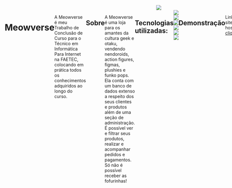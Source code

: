 <div>
    <img align="right" src="https://i.imgur.com/O8qU8Jo.png">
</div>

<div style="display: flex; width: 100%;"><h1>Meowverse</h1>
<p>A Meowverse é meu Trabalho de Conclusão de Curso para o Técnico em Informática Para Internet na FAETEC, colocando em prática todos os conhecimentos adquiridos ao longo do curso. </p>

<h2>Sobre</h2>
<p>A Meowverse é uma loja para os amantes da cultura geek e otaku, vendendo nendoroids, action figures, figmas, plushies e funko pops. Ela conta com um banco de dados extenso a respeito dos seus clientes e produtos além de 
  uma seção de administração. É possível ver e filtrar seus produtos, realizar e acompanhar pedidos e pagamentos. Só não é possível receber as fofurinhas!</p>

<h2>Tecnologias utilizadas:</h2>
<div style="display: inline-block;">
    <img src="https://img.shields.io/badge/html5-%23E34F26.svg?style=for-the-badge&logo=html5&logoColor=white">
    <img src="https://img.shields.io/badge/javascript-%23323330.svg?style=for-the-badge&logo=javascript&logoColor=%23F7DF1E">
    <img src="https://img.shields.io/badge/css3-%231572B6.svg?style=for-the-badge&logo=css3&logoColor=white">
    <img src="https://img.shields.io/badge/php-%23777BB4.svg?style=for-the-badge&logo=php&logoColor=white">
    <img src="https://img.shields.io/badge/bootstrap-%238511FA.svg?style=for-the-badge&logo=bootstrap&logoColor=white">
    <img src="https://img.shields.io/badge/mysql-%2300f.svg?style=for-the-badge&logo=mysql&logoColor=white">
</div>

<h2>Demonstração</h2>
<p>Link para o site hospedado: <a href="https://meowverse.000webhostapp.com">clique aqui</a></p>

<h2>Fotos</h2>
<div align="center"><img src="https://i.imgur.com/NduzLVz.png" width="600" height="300">
<img src="https://i.imgur.com/tW1EOLV.png" width="600" height="300">
<img src="https://i.imgur.com/NKAwRbO.png" width="600" height="300"></div></div>
